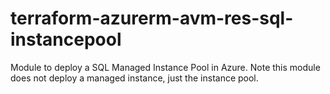 # terraform-azurerm-avm-res-sql-instancepool

Module to deploy a SQL Managed Instance Pool in Azure. Note this module does not deploy a managed instance, just the instance pool.

